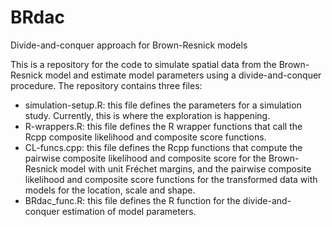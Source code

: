 # BRdac
Divide-and-conquer approach for Brown-Resnick models

This is a repository for the code to simulate spatial data from the Brown-Resnick model and estimate model parameters using a divide-and-conquer procedure. The repository contains three files:
- simulation-setup.R: this file defines the parameters for a simulation study. Currently, this is where the exploration is happening.
- R-wrappers.R: this file defines the R wrapper functions that call the Rcpp composite likelihood and composite score functions.
- CL-funcs.cpp: this file defines the Rcpp functions that compute the pairwise composite likelihood and composite score for the Brown-Resnick model with unit Fréchet margins, and the pairwise composite likelihood and composite score functions for the transformed data with models for the location, scale and shape.
- BRdac_func.R: this file defines the R function for the divide-and-conquer estimation of model parameters.
